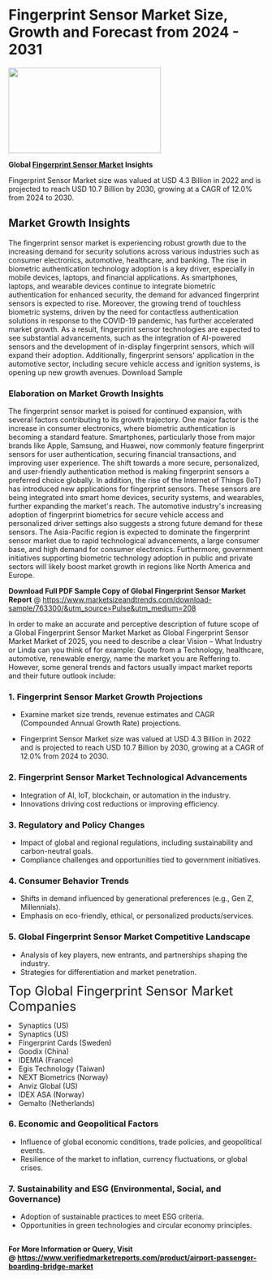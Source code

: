 <H1>Fingerprint Sensor Market Size, Growth and Forecast from 2024 - 2031</H1><img class="aligncenter size-medium wp-image-584254" src="https://thirdeyenews.in/wp-content/uploads/2024/09/Global-Market-Research-300x168.jpeg" alt="" width="300" height="168" /><p><strong>Global&nbsp;<a href="https://www.marketsizeandtrends.com/download-sample/763300/&amp;utm_source=Pulse&amp;utm_medium=208">Fingerprint Sensor Market</a> Insights</strong></p><p>Fingerprint Sensor Market size was valued at USD 4.3 Billion in 2022 and is projected to reach USD 10.7 Billion by 2030, growing at a CAGR of 12.0% from 2024 to 2030.</p><p><h2>Market Growth Insights</h2> The fingerprint sensor market is experiencing robust growth due to the increasing demand for security solutions across various industries such as consumer electronics, automotive, healthcare, and banking. The rise in biometric authentication technology adoption is a key driver, especially in mobile devices, laptops, and financial applications. As smartphones, laptops, and wearable devices continue to integrate biometric authentication for enhanced security, the demand for advanced fingerprint sensors is expected to rise. Moreover, the growing trend of touchless biometric systems, driven by the need for contactless authentication solutions in response to the COVID-19 pandemic, has further accelerated market growth. As a result, fingerprint sensor technologies are expected to see substantial advancements, such as the integration of AI-powered sensors and the development of in-display fingerprint sensors, which will expand their adoption. Additionally, fingerprint sensors' application in the automotive sector, including secure vehicle access and ignition systems, is opening up new growth avenues. Download Sample <h3>Elaboration on Market Growth Insights</h3> The fingerprint sensor market is poised for continued expansion, with several factors contributing to its growth trajectory. One major factor is the increase in consumer electronics, where biometric authentication is becoming a standard feature. Smartphones, particularly those from major brands like Apple, Samsung, and Huawei, now commonly feature fingerprint sensors for user authentication, securing financial transactions, and improving user experience. The shift towards a more secure, personalized, and user-friendly authentication method is making fingerprint sensors a preferred choice globally. In addition, the rise of the Internet of Things (IoT) has introduced new applications for fingerprint sensors. These sensors are being integrated into smart home devices, security systems, and wearables, further expanding the market's reach. The automotive industry's increasing adoption of fingerprint biometrics for secure vehicle access and personalized driver settings also suggests a strong future demand for these sensors. The Asia-Pacific region is expected to dominate the fingerprint sensor market due to rapid technological advancements, a large consumer base, and high demand for consumer electronics. Furthermore, government initiatives supporting biometric technology adoption in public and private sectors will likely boost market growth in regions like North America and Europe. </p><p><span class=""><strong>Download Full PDF Sample Copy of Global Fingerprint Sensor Market Report</strong> @ <a href="https://www.marketsizeandtrends.com/download-sample/763300/&amp;utm_source=Pulse&amp;utm_medium=208" target="_blank">https://www.marketsizeandtrends.com/download-sample/763300/&amp;utm_source=Pulse&amp;utm_medium=208</a></span></p><p>In order to make an accurate and perceptive description of future scope of a Global&nbsp;Fingerprint Sensor Market Market as Global&nbsp;Fingerprint Sensor Market Market of 2025, you need to describe a clear Vision &ndash; What Industry or Linda can you think of for example: Quote from a Technology, healthcare, automotive, renewable energy, name the market you are Reffering to. However, some general trends and factors usually impact market reports and their future outlook include:</p><h3>1.&nbsp;<strong>Fingerprint Sensor Market Growth Projections</strong></h3><ul><li>Examine market size trends, revenue estimates and CAGR (Compounded Annual Growth Rate) projections.</li><li><p>Fingerprint Sensor Market size was valued at USD 4.3 Billion in 2022 and is projected to reach USD 10.7 Billion by 2030, growing at a CAGR of 12.0% from 2024 to 2030.</p></li></ul><h3>2.&nbsp;<strong>Fingerprint Sensor Market Technological Advancements</strong></h3><ul><li>Integration of AI, IoT, blockchain, or automation in the industry.</li><li>Innovations driving cost reductions or improving efficiency.</li></ul><h3>3.&nbsp;<strong>Regulatory and Policy Changes</strong></h3><ul><li>Impact of global and regional regulations, including sustainability and carbon-neutral goals.</li><li>Compliance challenges and opportunities tied to government initiatives.</li></ul><h3>4.&nbsp;<strong>Consumer Behavior Trends</strong></h3><ul><li>Shifts in demand influenced by generational preferences (e.g., Gen Z, Millennials).</li><li>Emphasis on eco-friendly, ethical, or personalized products/services.</li></ul><h3>5.&nbsp;<strong>Global Fingerprint Sensor Market Competitive Landscape</strong></h3><ul><li>Analysis of key players, new entrants, and partnerships shaping the industry.</li><li>Strategies for differentiation and market penetration.</li></ul><p data-pm-slice="1 1 []"><span style="color: inherit; font-family: inherit; font-size: 25px;">Top Global Fingerprint Sensor Market Companies</span></p><div class="" data-test-id=""><p><li>Synaptics (US)</li><li> Synaptics (US)</li><li> Fingerprint Cards (Sweden)</li><li> Goodix (China)</li><li> IDEMIA (France)</li><li> Egis Technology (Taiwan)</li><li> NEXT Biometrics (Norway)</li><li> Anviz Global (US)</li><li> IDEX ASA (Norway)</li><li> Gemalto (Netherlands)</li></p></div><h3>6.&nbsp;<strong>Economic and Geopolitical Factors</strong></h3><ul><li>Influence of global economic conditions, trade policies, and geopolitical events.</li><li>Resilience of the market to inflation, currency fluctuations, or global crises.</li></ul><h3>7.&nbsp;<strong>Sustainability and ESG (Environmental, Social, and Governance)</strong></h3><ul><li>Adoption of sustainable practices to meet ESG criteria.</li><li>Opportunities in green technologies and circular economy principles.</li></ul><h2><strong style="font-size: 14px;">For More Information or Query, Visit @&nbsp;</strong><a style="background-color: #ffffff; font-size: 14px;" href="https://www.marketsizeandtrends.com/report/fingerprint-sensor-market/" target="_blank">https://www.verifiedmarketreports.com/product/airport-passenger-boarding-bridge-market</a></h2>

